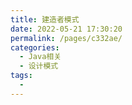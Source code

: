```yaml
---
title: 建造者模式
date: 2022-05-21 17:30:20
permalink: /pages/c332ae/
categories:
  - Java相关
  - 设计模式
tags:
  - 
---
```


